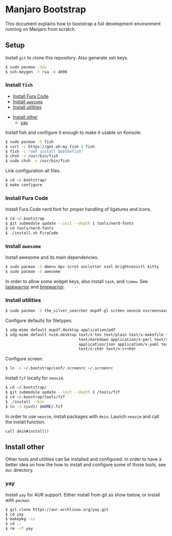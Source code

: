 # Manjaro Bootstrap

This document explains how to bootstrap a full development environment running on Manjaro from
scratch.

## Setup

Install `git` to clone this repository. Also generate ssh keys.

```sh
$ sudo pacman -Syu
$ ssh-keygen -t rsa -b 4096
```

### Install `fish`

<!-- vim-markdown-toc GFM -->

  - [Install Fura Code](#install-fura-code)
  - [Install `awesome`](#install-awesome)
  - [Install utilities](#install-utilities)
* [Install other](#install-other)
  - [yay](#yay)

<!-- vim-markdown-toc -->
Install fish and configure it enough to make it usable on Konsole.

```sh
$ sudo pacman -S fish
$ curl -L https://get.oh-my.fish | fish
$ fish -c "omf install bobthefish"
$ chsh -s /usr/bin/fish
$ sudo chsh -s /usr/bin/fish
```

Link configuration all files.

```sh
$ cd ~/.bootstrap/
$ make configure
```

### Install Fura Code

Install Fura Code nerd font for proper handling of ligatures and icons.

```sh
$ cd ~/.bootstrap
$ git submodule update --init --depth 1 tools/nerd-fonts
$ cd tools/nerd-fonts
$ ./install.sh FiraCode
```

### Install `awesome`

Install awesome and its main dependencies.

```sh
$ sudo pacman -S dmenu mpc scrot unclutter xsel brightnessctl kitty
$ sudo pacman -S awesome
```

In order to allow some widget keys, also install `task`, and `timew`. See [taskwarrior](doc/task.md)
and [timewarrior](doc/timew.md).

### Install utilities

```sh
$ sudo pacman -S the_silver_searcher mupdf-gl screen neovim xscreensaver skim
```

Configure defaults for filetypes.

```sh
$ xdg-mime default mupdf.desktop application/pdf
$ xdg-mime default nvim.desktop text/x-tex text/plain text/x-makefile text/rust text/x-log \
                                text/markdown application/x-perl text/x-python text/x-java \
                                application/json application/x-yaml text/x-csrc text/x-c++src \
                                text/x-chdr text/x-c++hdr
```

Configure screen.

```sh
$ ln -s ~/.bootstrap/conf/.screenrc ~/.screenrc
```

Install `fzf` locally for `neovim`.

```sh
$ cd ~/.bootstrap/
$ git submodule update --init --depth 1 /tools/fzf
$ cd ~/.boostrap/tools/fzf
$ ./install --bin
$ ln -s (pwd)/ $HOME/.fzf
```

In order to use `neovim`, install packages with `dein`. Launch `neovim` and call the install
function.

```viml
call dein#install()
```

## Install other

Other tools and utilities can be installed and configured. In order to have a better idea on how the
how to install and configure some of those tools, see `doc` directory.

### yay

Install `yay` for AUR support. Either install from git as show below, or install with `pacman`.

```sh
$ git clone https://aur.archlinux.org/yay.git
$ cd yay
$ makepkg -si
$ cd ..
$ rm -rf yay
```

